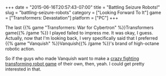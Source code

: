 +++
date = "2015-06-16T20:57:43-07:00"
title = "Battling Seizure Robots!"
slug = "battling-seizure-robots"
category = ["Looking Forward To It"]
game = ["Transformers: Devastation"]
platform = ["PC"]
+++

The last {{% game "Transformers: War for Cybertron" %}}Transformers game{{% /game %}} I played failed to impress me.  It was okay, I guess.  Actually, now that I'm looking back, I very specifically said that I preferred {{% game "Vanquish" %}}Vanquish{{% /game %}}'s brand of high-octane robotic action.

So if the guys who made Vanquish want to make a <a href="http://www.vg247.com/2015/06/17/take-a-look-at-platinums-transformers-devastation/">crazy fighting transforming robot game</a> of their own, then, yeah.  I could get pretty interested in that.
